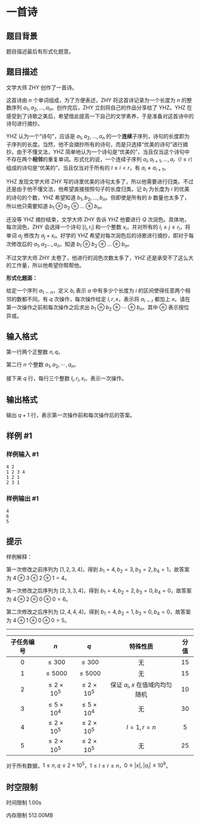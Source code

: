 # 一首诗

## 题目背景

题目描述最后有形式化题意。

## 题目描述

文学大师 ZHY 创作了一首诗。

这首诗由 $n$ 个单词组成，为了方便表述，ZHY 将这首诗记录为一个长度为 $n$ 的整数序列 $a_1,a_2,\dots,a_n$。创作完后，ZHY 立刻将自己的作品分享给了 YHZ。YHZ 在感受到了诗歌之美后，希望借此提高一下自己的文学素养，于是准备对这首诗中的诗句进行摘抄。

YHZ 认为一个“诗句”，应该是 $a_1,a_2,\dots,a_n$ 的一个**连续**子序列，诗句的长度即为子序列的长度。当然，他不会摘抄所有的诗句，而是只选择“优美的诗句”进行摘抄。由于不懂文法，YHZ 简单地认为一个诗句是“优美的”，当且仅当这个诗句中不存在两个**相邻**的重复单词。形式化的说，一个连续子序列 $a_l,a_{l+1},\dots,a_r$（$l\leq r$）组成的诗句是“优美的”，当且仅当对于所有的 $l\leq i<r$，有 $a_i\neq a_{i+1}$。

YHZ 发现文学大师 ZHY 写的诗里优美的诗句太多了，所以他需要进行归类。不过还是由于他不懂文法，他希望直接按照句子的长度归类。记 $b_i$ 为长度为 $i$ 的优美的诗句的个数，YHZ 希望知道 $b_1,b_2,\dots,b_n$。但即使是所有的 $b$ 数量也太多了，所以他只需要知道 $b_1\oplus b_2\oplus\dots\oplus b_n$。

还没等 YHZ 摘抄结束，文学大师 ZHY 告诉 YHZ 他要进行 $Q$ 次润色。具体地，每次润色，ZHY 会选择一个诗句 $[l_i,r_i]$ 和一个整数 $x_i$，并对所有的 $l_i\leq j\leq r_i$，将单词 $a_j$ 修改为 $a_j+x_i$。好学的 YHZ 希望对每次润色后的诗歌进行摘抄，即对于每次修改后的 $a_1,a_2\dots,a_n$，知道 $b_1\oplus b_2\oplus\dots\oplus b_n$。

不过文学大师 ZHY 太卷了，他进行的润色次数太多了，YHZ 还是承受不了这么大的工作量，所以他希望你帮帮他。

**形式化题面：**

给定一个序列 $a_{1\sim n}$，定义 $b_i$ 表示 $a$ 中有多少个长度为 $i$ 的区间使得任意两个相邻的数都不同。有 $q$ 次操作，每次操作给定 $l,r,x$，表示将 $a_{l\sim r}$ 都加上 $x$。请在第一次操作之前和每次操作之后求出 $b_1\oplus b_2\oplus \cdots \oplus b_n$。其中 $\oplus$ 表示按位异或。

## 输入格式

第一行两个正整数 $n,q$。

第二行 $n$ 个整数 $a_{1},a_{2},\cdots,a_{n}$。

接下来 $q$ 行，每行三个整数 $l_{i},r_{i},x_{i}$，表示一次操作。

## 输出格式

输出 $q+1$ 行，表示第一次操作前和每次操作后的答案。

## 样例 #1

### 样例输入 #1

```
4 2
1 2 3 4
1 2 1
2 3 1
```

### 样例输出 #1

```
4
6
5
```

## 提示

样例解释：

第一次修改之前序列为 $[1,2,3,4]$，得到 $b_1=4,b_2=3,b_3=2,b_4=1$，故答案为 $4\oplus 3 \oplus 2\oplus 1=4$。

第一次修改之后序列为 $[2,3,3,4]$，得到 $b_1=4,b_2=2,b_3=0,b_4=0$，故答案为 $4\oplus 2 \oplus 0\oplus 0=6$。

第二次修改之后序列为 $[2,4,4,4]$，得到 $b_1=4,b_2=1,b_3=0,b_4=0$，故答案为 $4\oplus 1 \oplus 0\oplus 0=5$。

----

| 子任务编号 | $n$ | $q$ | 特殊性质 | 分值 |
| :-----------: | :-----------: | :-----------: | :-----------: | :-----------: |
| $0$ | $\le 300$ | $\le 300$ | 无 | $15$ |
| $1$ | $\le 5000$ | $\le 5000$ | 无 | $15$ |
| $2$ | $\le 2\times 10^5$ | $\le 2\times 10^5$ | 保证 $a_i,x$ 在值域内均匀随机 | $10$ |
| $3$ | $\le 5\times 10^4$ | $\le 5\times 10^4$ | 无 | $30$ |
| $4$ | $\le 2\times 10^5$ | $\le 2\times 10^5$ | $l=1,r=n$ | $5$ |
| $5$ | $\le 2\times 10^5$ | $\le 2\times 10^5$ | 无 | $25$ |

对于所有数据，$1 \le n,q \le 2\times 10^5$，$1\le l \le r \le n$，$0\le |x|,|a_i|\le 10^9$。

## 时空限制



时间限制
1.00s

内存限制
512.00MB